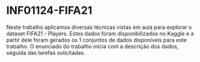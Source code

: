 # INF01124-FIFA21
Neste trabalho aplicamos diversas técnicas vistas em aula para explorar o dataset FIFA21 - Players. Estes dados foram disponibilizados no Kaggle e a partir dele foram gerados os 1 conjuntos de dados disponíveis para este trabalho. O enunciado do trabalho inicia com a descrição dos dados, seguida das tarefas solicitadas.
